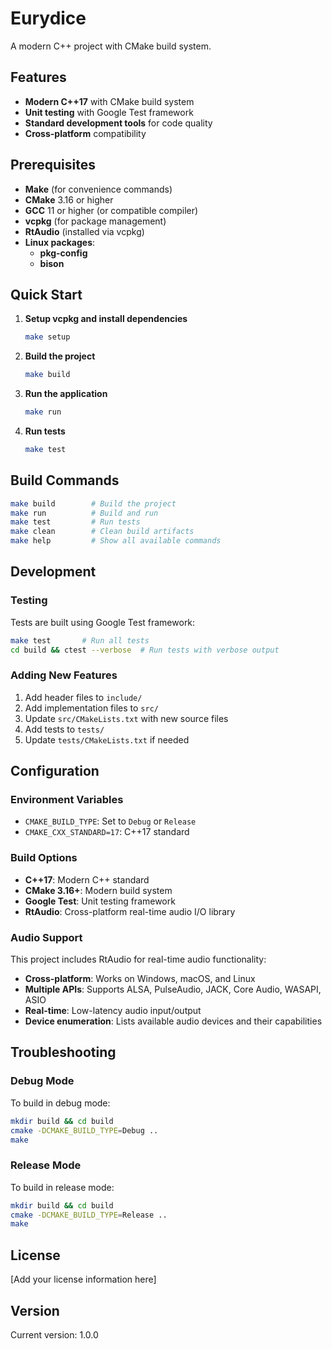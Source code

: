 # Eurydice

A modern C++ project with CMake build system.

## Features

- **Modern C++17** with CMake build system
- **Unit testing** with Google Test framework
- **Standard development tools** for code quality
- **Cross-platform** compatibility

## Prerequisites

- **Make** (for convenience commands)
- **CMake** 3.16 or higher
- **GCC** 11 or higher (or compatible compiler)
- **vcpkg** (for package management)
- **RtAudio** (installed via vcpkg)
- **Linux packages**:
   - **pkg-config**
   - **bison**

## Quick Start

1. **Setup vcpkg and install dependencies**
   ```bash
   make setup
   ```

2. **Build the project**
   ```bash
   make build
   ```

3. **Run the application**
   ```bash
   make run
   ```

4. **Run tests**
   ```bash
   make test
   ```

## Build Commands

```bash
make build        # Build the project
make run          # Build and run
make test         # Run tests
make clean        # Clean build artifacts
make help         # Show all available commands
```

## Development

### Testing

Tests are built using Google Test framework:

```bash
make test       # Run all tests
cd build && ctest --verbose  # Run tests with verbose output
```

### Adding New Features

1. Add header files to `include/`
2. Add implementation files to `src/`
3. Update `src/CMakeLists.txt` with new source files
4. Add tests to `tests/`
5. Update `tests/CMakeLists.txt` if needed

## Configuration

### Environment Variables

- `CMAKE_BUILD_TYPE`: Set to `Debug` or `Release`
- `CMAKE_CXX_STANDARD=17`: C++17 standard

### Build Options

- **C++17**: Modern C++ standard
- **CMake 3.16+**: Modern build system
- **Google Test**: Unit testing framework
- **RtAudio**: Cross-platform real-time audio I/O library

### Audio Support

This project includes RtAudio for real-time audio functionality:

- **Cross-platform**: Works on Windows, macOS, and Linux
- **Multiple APIs**: Supports ALSA, PulseAudio, JACK, Core Audio, WASAPI, ASIO
- **Real-time**: Low-latency audio input/output
- **Device enumeration**: Lists available audio devices and their capabilities

## Troubleshooting

### Debug Mode

To build in debug mode:

```bash
mkdir build && cd build
cmake -DCMAKE_BUILD_TYPE=Debug ..
make
```

### Release Mode

To build in release mode:

```bash
mkdir build && cd build
cmake -DCMAKE_BUILD_TYPE=Release ..
make
```

## License

[Add your license information here]

## Version

Current version: 1.0.0
